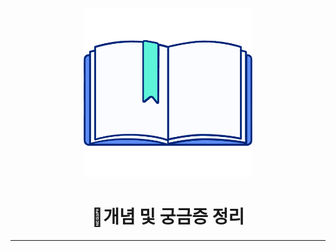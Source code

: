 
<div align="center" id="top">
<img height="270px" width="270px" src="./logo.png"><br>
  <h1>📃개념 및 궁금증 정리</h1>
</div>

***


